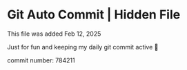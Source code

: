 # Git Auto Commit | Hidden File

This file was added Feb 12, 2025

Just for fun and keeping my daily git commit active 🤪

commit number: 784211
